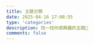 ```yaml
---
title: 主題分類
date: 2025-04-16 17:08:55
type: 'categories'
description: 找一找你感興趣的主題🔮
comments: false
---
```


